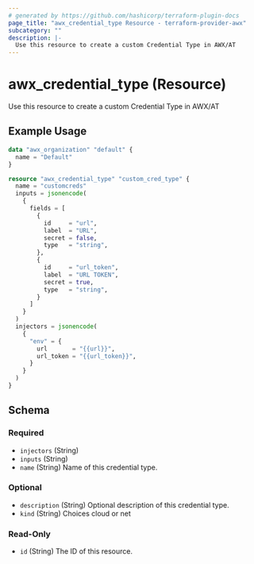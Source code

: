 ```yaml
---
# generated by https://github.com/hashicorp/terraform-plugin-docs
page_title: "awx_credential_type Resource - terraform-provider-awx"
subcategory: ""
description: |-
  Use this resource to create a custom Credential Type in AWX/AT
---
```


# awx_credential_type (Resource)

Use this resource to create a custom Credential Type in AWX/AT

## Example Usage

```terraform
data "awx_organization" "default" {
  name = "Default"
}

resource "awx_credential_type" "custom_cred_type" {
  name = "customcreds"
  inputs = jsonencode(
    {
      fields = [
        {
          id     = "url",
          label  = "URL",
          secret = false,
          type   = "string",
        },
        {
          id     = "url_token",
          label  = "URL TOKEN",
          secret = true,
          type   = "string",
        }
      ]
    }
  )
  injectors = jsonencode(
    {
      "env" = {
        url       = "{{url}}",
        url_token = "{{url_token}}",
      }
    }
  )
}
```

<!-- schema generated by tfplugindocs -->
## Schema

### Required

- `injectors` (String)
- `inputs` (String)
- `name` (String) Name of this credential type.

### Optional

- `description` (String) Optional description of this credential type.
- `kind` (String) Choices cloud or net

### Read-Only

- `id` (String) The ID of this resource.

